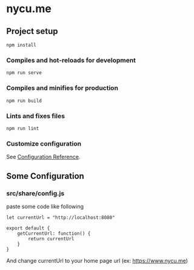 # nycu.me

## Project setup
```
npm install
```

### Compiles and hot-reloads for development
```
npm run serve
```

### Compiles and minifies for production
```
npm run build
```

### Lints and fixes files
```
npm run lint
```

### Customize configuration
See [Configuration Reference](https://cli.vuejs.org/config/).

## Some Configuration

### src/share/config.js

paste some code like following

```javascript=
let currentUrl = "http://localhost:8080"

export default {
    getCurrentUrl: function() {
        return currentUrl
    }
}

```

And change currentUrl to your home page url (ex: https://www.nycu.me)
